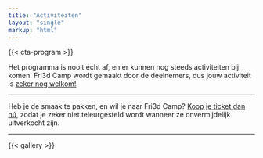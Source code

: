 ```yaml
---
title: "Activiteiten"
layout: "single"
markup: "html"
---
```

{{< cta-program >}}

<div class="block--centered">
<p>Het programma is nooit écht af, en er kunnen nog steeds activiteiten bij komen. Fri3d Camp wordt gemaakt door de deelnemers, dus jouw activiteit is <a href="/cfp">zeker nog welkom!</a></p></div>
<hr class="gridrule" />
<div class="block--centered">
<p>Heb je de smaak te pakken, en wil je naar Fri3d Camp? <a href="https://tickets.fri3d.be/">Koop je ticket dan nú</a>, zodat je zeker niet teleurgesteld wordt wanneer ze onvermijdelijk uitverkocht zijn.</p></div>
<hr class="gridrule" />
<div class="block--centered">
{{< gallery >}}
</div>